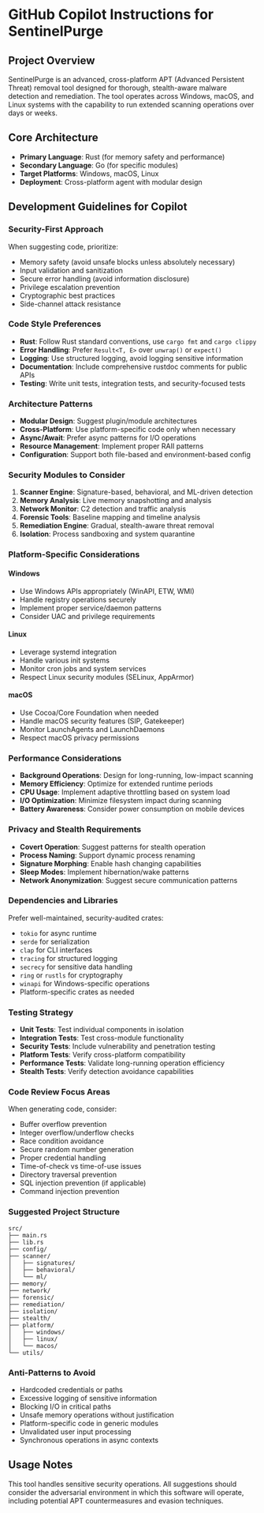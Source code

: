 # GitHub Copilot Instructions for SentinelPurge

## Project Overview
SentinelPurge is an advanced, cross-platform APT (Advanced Persistent Threat) removal tool designed for thorough, stealth-aware malware detection and remediation. The tool operates across Windows, macOS, and Linux systems with the capability to run extended scanning operations over days or weeks.

## Core Architecture
- **Primary Language**: Rust (for memory safety and performance)
- **Secondary Language**: Go (for specific modules)
- **Target Platforms**: Windows, macOS, Linux
- **Deployment**: Cross-platform agent with modular design

## Development Guidelines for Copilot

### Security-First Approach
When suggesting code, prioritize:
- Memory safety (avoid unsafe blocks unless absolutely necessary)
- Input validation and sanitization
- Secure error handling (avoid information disclosure)
- Privilege escalation prevention
- Cryptographic best practices
- Side-channel attack resistance

### Code Style Preferences
- **Rust**: Follow Rust standard conventions, use `cargo fmt` and `cargo clippy`
- **Error Handling**: Prefer `Result<T, E>` over `unwrap()` or `expect()`
- **Logging**: Use structured logging, avoid logging sensitive information
- **Documentation**: Include comprehensive rustdoc comments for public APIs
- **Testing**: Write unit tests, integration tests, and security-focused tests

### Architecture Patterns
- **Modular Design**: Suggest plugin/module architectures
- **Cross-Platform**: Use platform-specific code only when necessary
- **Async/Await**: Prefer async patterns for I/O operations
- **Resource Management**: Implement proper RAII patterns
- **Configuration**: Support both file-based and environment-based config

### Security Modules to Consider
1. **Scanner Engine**: Signature-based, behavioral, and ML-driven detection
2. **Memory Analysis**: Live memory snapshotting and analysis
3. **Network Monitor**: C2 detection and traffic analysis
4. **Forensic Tools**: Baseline mapping and timeline analysis
5. **Remediation Engine**: Gradual, stealth-aware threat removal
6. **Isolation**: Process sandboxing and system quarantine

### Platform-Specific Considerations

#### Windows
- Use Windows APIs appropriately (WinAPI, ETW, WMI)
- Handle registry operations securely
- Implement proper service/daemon patterns
- Consider UAC and privilege requirements

#### Linux
- Leverage systemd integration
- Handle various init systems
- Monitor cron jobs and system services
- Respect Linux security modules (SELinux, AppArmor)

#### macOS
- Use Cocoa/Core Foundation when needed
- Handle macOS security features (SIP, Gatekeeper)
- Monitor LaunchAgents and LaunchDaemons
- Respect macOS privacy permissions

### Performance Considerations
- **Background Operations**: Design for long-running, low-impact scanning
- **Memory Efficiency**: Optimize for extended runtime periods
- **CPU Usage**: Implement adaptive throttling based on system load
- **I/O Optimization**: Minimize filesystem impact during scanning
- **Battery Awareness**: Consider power consumption on mobile devices

### Privacy and Stealth Requirements
- **Covert Operation**: Suggest patterns for stealth operation
- **Process Naming**: Support dynamic process renaming
- **Signature Morphing**: Enable hash changing capabilities
- **Sleep Modes**: Implement hibernation/wake patterns
- **Network Anonymization**: Suggest secure communication patterns

### Dependencies and Libraries
Prefer well-maintained, security-audited crates:
- `tokio` for async runtime
- `serde` for serialization
- `clap` for CLI interfaces
- `tracing` for structured logging
- `secrecy` for sensitive data handling
- `ring` or `rustls` for cryptography
- `winapi` for Windows-specific operations
- Platform-specific crates as needed

### Testing Strategy
- **Unit Tests**: Test individual components in isolation
- **Integration Tests**: Test cross-module functionality
- **Security Tests**: Include vulnerability and penetration testing
- **Platform Tests**: Verify cross-platform compatibility
- **Performance Tests**: Validate long-running operation efficiency
- **Stealth Tests**: Verify detection avoidance capabilities

### Code Review Focus Areas
When generating code, consider:
- Buffer overflow prevention
- Integer overflow/underflow checks
- Race condition avoidance
- Secure random number generation
- Proper credential handling
- Time-of-check vs time-of-use issues
- Directory traversal prevention
- SQL injection prevention (if applicable)
- Command injection prevention

### Suggested Project Structure
```
src/
├── main.rs
├── lib.rs
├── config/
├── scanner/
│   ├── signatures/
│   ├── behavioral/
│   └── ml/
├── memory/
├── network/
├── forensic/
├── remediation/
├── isolation/
├── stealth/
├── platform/
│   ├── windows/
│   ├── linux/
│   └── macos/
└── utils/
```

### Anti-Patterns to Avoid
- Hardcoded credentials or paths
- Excessive logging of sensitive information
- Blocking I/O in critical paths
- Unsafe memory operations without justification
- Platform-specific code in generic modules
- Unvalidated user input processing
- Synchronous operations in async contexts

## Usage Notes
This tool handles sensitive security operations. All suggestions should consider the adversarial environment in which this software will operate, including potential APT countermeasures and evasion techniques.